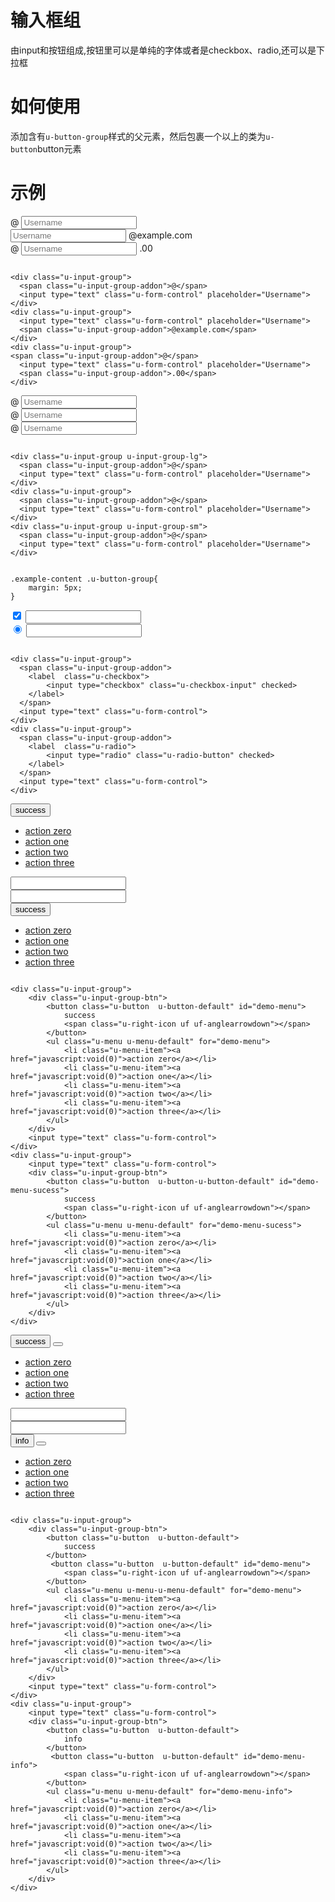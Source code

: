 # 输入框组

由input和按钮组成,按钮里可以是单纯的字体或者是checkbox、radio,还可以是下拉框

# 如何使用

添加含有`u-button-group`样式的父元素，然后包裹一个以上的类为`u-button`button元素

# 示例





<div class="example-content"><div class="u-input-group">
  <span class="u-input-group-addon">@</span>
  <input type="text" class="u-form-control" placeholder="Username">
</div>
<div class="u-input-group">
  <input type="text" class="u-form-control" placeholder="Username">
  <span class="u-input-group-addon">@example.com</span>
</div>
<div class="u-input-group">
<span class="u-input-group-addon">@</span>
  <input type="text" class="u-form-control" placeholder="Username">
  <span class="u-input-group-addon">.00</span>
</div>
</div>



<div class="examples-code"><pre><code>
&lt;div class="u-input-group">
  &lt;span class="u-input-group-addon">@&lt;/span>
  &lt;input type="text" class="u-form-control" placeholder="Username">
&lt;/div>
&lt;div class="u-input-group">
  &lt;input type="text" class="u-form-control" placeholder="Username">
  &lt;span class="u-input-group-addon">@example.com&lt;/span>
&lt;/div>
&lt;div class="u-input-group">
&lt;span class="u-input-group-addon">@&lt;/span>
  &lt;input type="text" class="u-form-control" placeholder="Username">
  &lt;span class="u-input-group-addon">.00&lt;/span>
&lt;/div>
</code></pre>
</div>







<div class="example-content"><div class="u-input-group u-input-group-lg">
  <span class="u-input-group-addon">@</span>
  <input type="text" class="u-form-control" placeholder="Username">
</div>
<div class="u-input-group">
  <span class="u-input-group-addon">@</span>
  <input type="text" class="u-form-control" placeholder="Username">
</div>
<div class="u-input-group u-input-group-sm">
  <span class="u-input-group-addon">@</span>
  <input type="text" class="u-form-control" placeholder="Username">
</div></div>

<div class="example-content ex-hide"><style>
.example-content .u-button-group{
	margin: 5px;
}
</style></div>

<div class="examples-code"><pre><code>
&lt;div class="u-input-group u-input-group-lg">
  &lt;span class="u-input-group-addon">@&lt;/span>
  &lt;input type="text" class="u-form-control" placeholder="Username">
&lt;/div>
&lt;div class="u-input-group">
  &lt;span class="u-input-group-addon">@&lt;/span>
  &lt;input type="text" class="u-form-control" placeholder="Username">
&lt;/div>
&lt;div class="u-input-group u-input-group-sm">
  &lt;span class="u-input-group-addon">@&lt;/span>
  &lt;input type="text" class="u-form-control" placeholder="Username">
&lt;/div></code></pre>
</div>

<div class="examples-code"><pre><code>
.example-content .u-button-group{
	margin: 5px;
}</code></pre>
</div>






<div class="example-content"><div class="u-input-group">
  <span class="u-input-group-addon">
    <label  class="u-checkbox">
        <input type="checkbox" class="u-checkbox-input" checked>
    </label>
  </span>
  <input type="text" class="u-form-control">
</div>
<div class="u-input-group">
  <span class="u-input-group-addon">
    <label  class="u-radio">
        <input type="radio" class="u-radio-button" checked>
    </label>
  </span>
  <input type="text" class="u-form-control">
</div></div>



<div class="examples-code"><pre><code>
&lt;div class="u-input-group">
  &lt;span class="u-input-group-addon">
    &lt;label  class="u-checkbox">
        &lt;input type="checkbox" class="u-checkbox-input" checked>
    &lt;/label>
  &lt;/span>
  &lt;input type="text" class="u-form-control">
&lt;/div>
&lt;div class="u-input-group">
  &lt;span class="u-input-group-addon">
    &lt;label  class="u-radio">
        &lt;input type="radio" class="u-radio-button" checked>
    &lt;/label>
  &lt;/span>
  &lt;input type="text" class="u-form-control">
&lt;/div></code></pre>
</div>







<div class="example-content"><div class="u-input-group">
    <div class="u-input-group-btn">
   		<button class="u-button  u-button-default" id="demo-menu">
            success
            <span class="u-right-icon uf uf-anglearrowdown"></span>
        </button>
        <ul class="u-menu u-menu-default" for="demo-menu">
            <li class="u-menu-item"><a href="javascript:void(0)">action zero</a></li>
            <li class="u-menu-item"><a href="javascript:void(0)">action one</a></li>
            <li class="u-menu-item"><a href="javascript:void(0)">action two</a></li>
            <li class="u-menu-item"><a href="javascript:void(0)">action three</a></li>
        </ul>
    </div>
    <input type="text" class="u-form-control">
</div>
<div class="u-input-group">
	<input type="text" class="u-form-control">
    <div class="u-input-group-btn">
   		<button class="u-button  u-button-u-button-default" id="demo-menu-sucess">
            success
            <span class="u-right-icon uf uf-anglearrowdown"></span>
        </button>
        <ul class="u-menu u-menu-default" for="demo-menu-sucess">
            <li class="u-menu-item"><a href="javascript:void(0)">action zero</a></li>
            <li class="u-menu-item"><a href="javascript:void(0)">action one</a></li>
            <li class="u-menu-item"><a href="javascript:void(0)">action two</a></li>
            <li class="u-menu-item"><a href="javascript:void(0)">action three</a></li>
        </ul>
    </div>
</div></div>



<div class="examples-code"><pre><code>
&lt;div class="u-input-group">
    &lt;div class="u-input-group-btn">
   		&lt;button class="u-button  u-button-default" id="demo-menu">
            success
            &lt;span class="u-right-icon uf uf-anglearrowdown">&lt;/span>
        &lt;/button>
        &lt;ul class="u-menu u-menu-default" for="demo-menu">
            &lt;li class="u-menu-item">&lt;a href="javascript:void(0)">action zero&lt;/a>&lt;/li>
            &lt;li class="u-menu-item">&lt;a href="javascript:void(0)">action one&lt;/a>&lt;/li>
            &lt;li class="u-menu-item">&lt;a href="javascript:void(0)">action two&lt;/a>&lt;/li>
            &lt;li class="u-menu-item">&lt;a href="javascript:void(0)">action three&lt;/a>&lt;/li>
        &lt;/ul>
    &lt;/div>
    &lt;input type="text" class="u-form-control">
&lt;/div>
&lt;div class="u-input-group">
	&lt;input type="text" class="u-form-control">
    &lt;div class="u-input-group-btn">
   		&lt;button class="u-button  u-button-u-button-default" id="demo-menu-sucess">
            success
            &lt;span class="u-right-icon uf uf-anglearrowdown">&lt;/span>
        &lt;/button>
        &lt;ul class="u-menu u-menu-default" for="demo-menu-sucess">
            &lt;li class="u-menu-item">&lt;a href="javascript:void(0)">action zero&lt;/a>&lt;/li>
            &lt;li class="u-menu-item">&lt;a href="javascript:void(0)">action one&lt;/a>&lt;/li>
            &lt;li class="u-menu-item">&lt;a href="javascript:void(0)">action two&lt;/a>&lt;/li>
            &lt;li class="u-menu-item">&lt;a href="javascript:void(0)">action three&lt;/a>&lt;/li>
        &lt;/ul>
    &lt;/div>
&lt;/div></code></pre>
</div>







<div class="example-content"><div class="u-input-group">
    <div class="u-input-group-btn">
    	<button class="u-button  u-button-default">
            success
        </button>
   		 <button class="u-button  u-button-default" id="demo-menu">
            <span class="u-right-icon uf uf-anglearrowdown"></span>
        </button>
        <ul class="u-menu u-menu-u-menu-default" for="demo-menu">
            <li class="u-menu-item"><a href="javascript:void(0)">action zero</a></li>
            <li class="u-menu-item"><a href="javascript:void(0)">action one</a></li>
            <li class="u-menu-item"><a href="javascript:void(0)">action two</a></li>
            <li class="u-menu-item"><a href="javascript:void(0)">action three</a></li>
        </ul>
    </div>
    <input type="text" class="u-form-control">
</div>
<div class="u-input-group">
	<input type="text" class="u-form-control">
    <div class="u-input-group-btn">
   		<button class="u-button  u-button-default">
            info
        </button>
   		 <button class="u-button  u-button-default" id="demo-menu-info">
            <span class="u-right-icon uf uf-anglearrowdown"></span>
        </button>
        <ul class="u-menu u-menu-default" for="demo-menu-info">
            <li class="u-menu-item"><a href="javascript:void(0)">action zero</a></li>
            <li class="u-menu-item"><a href="javascript:void(0)">action one</a></li>
            <li class="u-menu-item"><a href="javascript:void(0)">action two</a></li>
            <li class="u-menu-item"><a href="javascript:void(0)">action three</a></li>
        </ul>
    </div>
</div>
</div>



<div class="examples-code"><pre><code>
&lt;div class="u-input-group">
    &lt;div class="u-input-group-btn">
    	&lt;button class="u-button  u-button-default">
            success
        &lt;/button>
   		 &lt;button class="u-button  u-button-default" id="demo-menu">
            &lt;span class="u-right-icon uf uf-anglearrowdown">&lt;/span>
        &lt;/button>
        &lt;ul class="u-menu u-menu-u-menu-default" for="demo-menu">
            &lt;li class="u-menu-item">&lt;a href="javascript:void(0)">action zero&lt;/a>&lt;/li>
            &lt;li class="u-menu-item">&lt;a href="javascript:void(0)">action one&lt;/a>&lt;/li>
            &lt;li class="u-menu-item">&lt;a href="javascript:void(0)">action two&lt;/a>&lt;/li>
            &lt;li class="u-menu-item">&lt;a href="javascript:void(0)">action three&lt;/a>&lt;/li>
        &lt;/ul>
    &lt;/div>
    &lt;input type="text" class="u-form-control">
&lt;/div>
&lt;div class="u-input-group">
	&lt;input type="text" class="u-form-control">
    &lt;div class="u-input-group-btn">
   		&lt;button class="u-button  u-button-default">
            info
        &lt;/button>
   		 &lt;button class="u-button  u-button-default" id="demo-menu-info">
            &lt;span class="u-right-icon uf uf-anglearrowdown">&lt;/span>
        &lt;/button>
        &lt;ul class="u-menu u-menu-default" for="demo-menu-info">
            &lt;li class="u-menu-item">&lt;a href="javascript:void(0)">action zero&lt;/a>&lt;/li>
            &lt;li class="u-menu-item">&lt;a href="javascript:void(0)">action one&lt;/a>&lt;/li>
            &lt;li class="u-menu-item">&lt;a href="javascript:void(0)">action two&lt;/a>&lt;/li>
            &lt;li class="u-menu-item">&lt;a href="javascript:void(0)">action three&lt;/a>&lt;/li>
        &lt;/ul>
    &lt;/div>
&lt;/div>
</code></pre>
</div>



